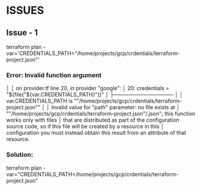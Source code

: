 # ISSUES

## Issue - 1
terraform plan -var='CREDENTIALS_PATH="/home/projects/gcp/crdentials/terraform-project.json"'
### Error: Invalid function argument
│ 
│   on provider.tf line 20, in provider "google":
│   20:     credentials = "${file("${var.CREDENTIALS_PATH}")}"
│     ├────────────────
│     │ var.CREDENTIALS_PATH is "\"/home/projects/gcp/crdentials/terraform-project.json\""
│ 
│ Invalid value for "path" parameter: no file exists at
│ "\"/home/projects/gcp/crdentials/terraform-project.json\"/.json"; this function works only with files
│ that are distributed as part of the configuration source code, so if this file will be created by a resource in this
│ configuration you must instead obtain this result from an attribute of that resource.
### Solution:
terraform plan -var="CREDENTIALS_PATH=/home/projects/gcp/crdentials/terraform-project.json"



